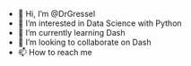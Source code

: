 - 👋 Hi, I’m @DrGressel
- 👀 I’m interested in Data Science with Python
- 🌱 I’m currently learning Dash
- 💞️ I’m looking to collaborate on Dash
- 📫 How to reach me 

<!---
DrGressel/DrGressel is a ✨ special ✨ repository because its `README.md` (this file) appears on your GitHub profile.
You can click the Preview link to take a look at your changes.
--->
